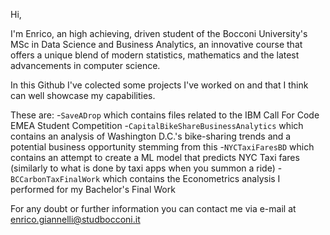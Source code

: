 Hi, 

I'm Enrico, an high achieving, driven student of the Bocconi University's MSc in Data Science and Business Analytics, 
an innovative course that offers a unique blend of modern statistics, mathematics and the latest advancements in computer science.

In this Github I've colected some projects I've worked on and that I think can well showcase my capabilities.

These are:
-`SaveADrop` which contains files related to the IBM Call For Code EMEA Student Competition
-`CapitalBikeShareBusinessAnalytics` which contains an analysis of Washington D.C.'s bike-sharing trends and a potential business opportunity stemming from this
-`NYCTaxiFaresBD` which contains an attempt to create a ML model that predicts NYC Taxi fares (similarly to what is done by taxi apps when you summon a ride)
-`BCCarbonTaxFinalWork` which contains the Econometrics analysis I performed for my Bachelor's Final Work

For any doubt or further information you can contact me via e-mail at [enrico.giannelli@studbocconi.it](mailto:enrico.giannelli@studbocconi.it)
